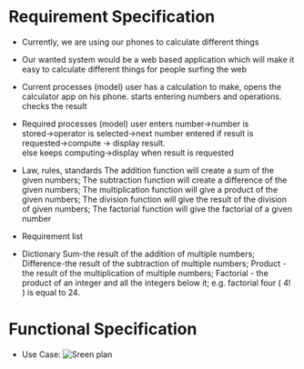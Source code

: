 
# Requirement Specification

- Currently, we are using our phones to calculate different things
- Our wanted system would be a web based application which will make it easy to calculate different things for people surfing the web
- Current processes (model)
user has a calculation to make, opens the calculator app on his phone.
starts entering numbers and operations.
checks the result
- Required processes (model)
    user enters number→number is stored→operator is selected→next number entered
    if result is requested→compute → display result.    
    else keeps computing→display when result is requested
- Law, rules, standards
    The addition function will create a sum of the given numbers;
    The subtraction function will create a difference of the given numbers;
    The multiplication function will give a product of the given numbers;
    The division function will give the result of the division of given numbers;
    The factorial function will give the factorial of a given number
- Requirement list


- Dictionary
    Sum-the result of the addition of multiple numbers;
    Difference-the result of the subtraction of multiple numbers;
    Product - the result of the multiplication of multiple numbers;
    Factorial - the product of an integer and all the integers below it; e.g. factorial four ( 4! ) is equal to 24.

# Functional Specification

- Use Case: ![Sreen plan](https://user-images.githubusercontent.com/76019638/133080868-afcdfb5a-fe6e-46fb-8162-1e939046b30c.png)

